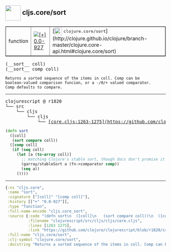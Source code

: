 ## <img width="48px" valign="middle" src="http://i.imgur.com/Hi20huC.png"> cljs.core/sort

 <table border="1">
<tr>
<td>function</td>
<td><a href="https://github.com/cljsinfo/api-refs/tree/0.0-927"><img valign="middle" alt="[+] 0.0-927" src="https://img.shields.io/badge/+-0.0--927-lightgrey.svg"></a> </td>
<td>
[<img height="24px" valign="middle" src="http://i.imgur.com/1GjPKvB.png"> <samp>clojure.core/sort</samp>](http://clojure.github.io/clojure/branch-master/clojure.core-api.html#clojure.core/sort)
</td>
</tr>
</table>

 <samp>
(__sort__ coll)<br>
(__sort__ comp coll)<br>
</samp>

```
Returns a sorted sequence of the items in coll. Comp can be
boolean-valued comparison funcion, or a -/0/+ valued comparator.
Comp defaults to compare.
```

---

 <pre>
clojurescript @ r1820
└── src
    └── cljs
        └── cljs
            └── <ins>[core.cljs:1263-1275](https://github.com/clojure/clojurescript/blob/r1820/src/cljs/cljs/core.cljs#L1263-L1275)</ins>
</pre>

```clj
(defn sort
  ([coll]
   (sort compare coll))
  ([comp coll]
   (if (seq coll)
     (let [a (to-array coll)]
       ;; matching Clojure's stable sort, though docs don't promise it
       (garray/stableSort a (fn->comparator comp))
       (seq a))
     ())))
```


---

```clj
{:ns "cljs.core",
 :name "sort",
 :signature ["[coll]" "[comp coll]"],
 :history [["+" "0.0-927"]],
 :type "function",
 :full-name-encode "cljs.core_sort",
 :source {:code "(defn sort\n  ([coll]\n   (sort compare coll))\n  ([comp coll]\n   (if (seq coll)\n     (let [a (to-array coll)]\n       ;; matching Clojure's stable sort, though docs don't promise it\n       (garray/stableSort a (fn->comparator comp))\n       (seq a))\n     ())))",
          :filename "clojurescript/src/cljs/cljs/core.cljs",
          :lines [1263 1275],
          :link "https://github.com/clojure/clojurescript/blob/r1820/src/cljs/cljs/core.cljs#L1263-L1275"},
 :full-name "cljs.core/sort",
 :clj-symbol "clojure.core/sort",
 :docstring "Returns a sorted sequence of the items in coll. Comp can be\nboolean-valued comparison funcion, or a -/0/+ valued comparator.\nComp defaults to compare."}

```
